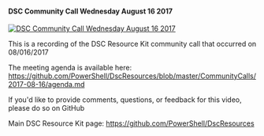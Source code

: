 ﻿#### DSC Community Call Wednesday August 16 2017

[![DSC Community Call Wednesday August 16 2017](https://i2.ytimg.com/vi/eP4yCAmqNt4/hqdefault.jpg "DSC Community Call Wednesday August 16 2017")](https://www.youtube.com/watch?v=eP4yCAmqNt4)

This is a recording of the DSC Resource Kit community call that occurred on 08/016/2017

The meeting agenda is available here: https://github.com/PowerShell/DscResources/blob/master/CommunityCalls/2017-08-16/agenda.md

If you'd like to provide comments, questions, or feedback for this video, please do so on GitHub

Main DSC Resource Kit page: https://github.com/PowerShell/DscResources



